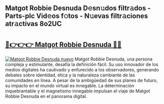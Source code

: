 ## Matgot Robbie Desnuda D𝚎sn𝚞dos filtr𝚊dos - Parts-plc Vid𝚎os f𝚘tos - N𝚞evas filtr𝚊ciones atr𝚊ctivas 8o2UC

# <h2><a href="http://mba2vv1.tromn.icu/?c=Matgot+Robbie+Desnuda">🔗👉👉👉 Matgot Robbie Desnuda 🔗🔗</a></h2>

[![Matgot Robbie Desnuda nuevo](https://i.imgur.com/pEAQMta.gif)](http://mba2vv1.tromn.icu/?c=Matgot+Robbie+Desnuda)
Matgot Robbie Desnuda, una persona compleja y estimulante, desafía la definición fácil. Su uso innovador de los medios digitales ha cautivado y enfurecido a los observadores, generando debates sobre identidad, ética y la naturaleza cambiante de las comunidades en línea. A pesar de la ambigüedad de sus planes de futuro, su impacto en el mundo virtual es innegable. La determinación inquebrantable y el magnetismo innegable impulsan el viaje de Matgot Robbie Desnuda en el panorama digital.
